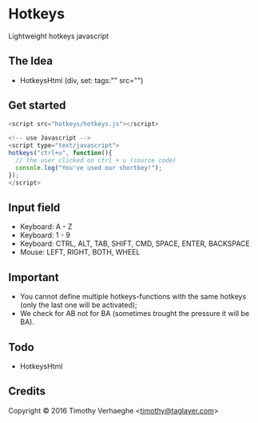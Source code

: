 # Hotkeys
Lightweight hotkeys javascript

## The Idea
- HotkeysHtml (div, set: tags:"" src="")

## Get started
```js
<script src="hotkeys/hotkeys.js"></script>

<!-- use Javascript -->
<script type="text/javascript">
hotkeys("ctrl+u", function(){
  // the user clicked on ctrl + u (source code)
  console.log("You've used our shortkey!");
});
</script>
```

## Input field
- Keyboard: A - Z
- Keyboard: 1 - 9
- Keyboard: CTRL, ALT, TAB, SHIFT, CMD, SPACE, ENTER, BACKSPACE
- Mouse: LEFT, RIGHT, BOTH, WHEEL

## Important
- You cannot define multiple hotkeys-functions with the same hotkeys (only the last one will be activated);
- We check for AB not for BA (sometimes trought the pressure it will be BA).

## Todo
- HotkeysHtml

## Credits
Copyright © 2016 Timothy Verhaeghe <<timothy@taglayer.com>>
